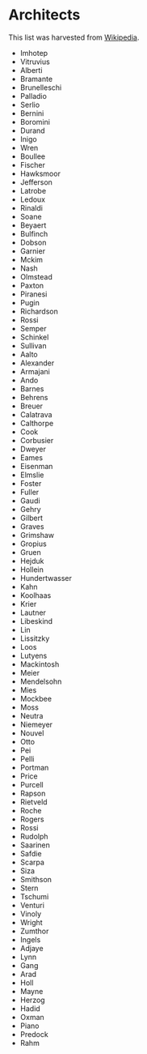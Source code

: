 # Architects

This list was harvested from [Wikipedia](https://en.wikipedia.org/wiki/List_of_architects).

 - Imhotep
 - Vitruvius
 - Alberti
 - Bramante
 - Brunelleschi
 - Palladio
 - Serlio
 - Bernini
 - Boromini
 - Durand
 - Inigo
 - Wren
 - Boullee
 - Fischer
 - Hawksmoor
 - Jefferson
 - Latrobe
 - Ledoux
 - Rinaldi
 - Soane
 - Beyaert
 - Bulfinch
 - Dobson
 - Garnier
 - Mckim
 - Nash
 - Olmstead
 - Paxton
 - Piranesi
 - Pugin
 - Richardson
 - Rossi
 - Semper
 - Schinkel
 - Sullivan
 - Aalto
 - Alexander
 - Armajani
 - Ando
 - Barnes
 - Behrens
 - Breuer
 - Calatrava
 - Calthorpe
 - Cook
 - Corbusier
 - Dweyer
 - Eames
 - Eisenman
 - Elmslie
 - Foster
 - Fuller
 - Gaudi
 - Gehry
 - Gilbert
 - Graves
 - Grimshaw
 - Gropius
 - Gruen
 - Hejduk
 - Hollein
 - Hundertwasser
 - Kahn
 - Koolhaas
 - Krier
 - Lautner
 - Libeskind
 - Lin
 - Lissitzky
 - Loos
 - Lutyens
 - Mackintosh
 - Meier
 - Mendelsohn
 - Mies
 - Mockbee
 - Moss
 - Neutra
 - Niemeyer
 - Nouvel
 - Otto
 - Pei
 - Pelli
 - Portman
 - Price
 - Purcell
 - Rapson
 - Rietveld
 - Roche
 - Rogers
 - Rossi
 - Rudolph
 - Saarinen
 - Safdie
 - Scarpa
 - Siza
 - Smithson
 - Stern
 - Tschumi
 - Venturi
 - Vinoly
 - Wright
 - Zumthor
 - Ingels
 - Adjaye
 - Lynn
 - Gang
 - Arad
 - Holl
 - Mayne
 - Herzog
 - Hadid
 - Oxman
 - Piano
 - Predock
 - Rahm

